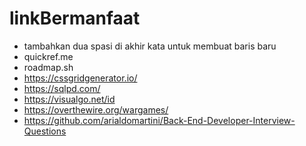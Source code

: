 # linkBermanfaat
- tambahkan dua spasi di akhir kata untuk membuat baris baru  
- quickref.me  
- roadmap.sh  
- https://cssgridgenerator.io/  
- https://sqlpd.com/  
- https://visualgo.net/id  
- https://overthewire.org/wargames/
- https://github.com/arialdomartini/Back-End-Developer-Interview-Questions  